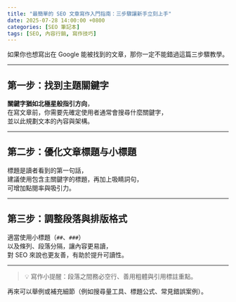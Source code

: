 ```yaml
---
title: "最簡單的 SEO 文章寫作入門指南：三步驟讓新手立刻上手"
date: 2025-07-28 14:00:00 +0800
categories: [SEO 筆記本]
tags: [SEO, 內容行銷, 寫作技巧]
---
```


如果你也想寫出在 Google 能被找到的文章，那你一定不能錯過這篇三步驟教學。

---

## 第一步：找到主題關鍵字

**關鍵字猶如北極星般指引方向**，  
在寫文章前，你需要先確定使用者通常會搜尋什麼關鍵字，  
並以此規劃文本的內容與架構。

---

## 第二步：優化文章標題与小標題

標題是讀者看到的第一句話，  
建議使用包含主關鍵字的標題，再加上吸睛詞句，  
可增加點閱率與吸引力。

---

## 第三步：調整段落與排版格式

適當使用小標題（`##`、`###`）  
以及條列、段落分隔，讓內容更易讀，  
對 SEO 來說也更友善，有助於提升可讀性。

---

> 💡 寫作小提醒：段落之間務必空行、善用粗體與引用標註重點。

再來可以舉例或補充細節（例如搜尋量工具、標題公式、常見錯誤案例）。

